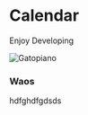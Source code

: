 # Calendar
Enjoy Developing


![Gatopiano](https://media.tenor.com/5D_DoIfRwFEAAAAM/cat-piano.gif)


### Waos
hdfghdfgdsds